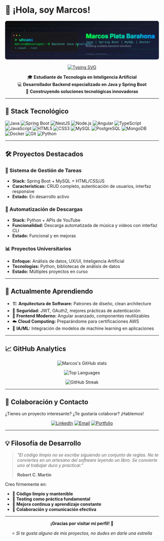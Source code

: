 # 👋 ¡Hola, soy Marcos!

<p align="center">
  <img src="./banner.svg" alt="Banner de Marcos Plata Barahona" />
</p>

<p align="center">
  <a href="https://git.io/typing-svg">
    <img src="https://readme-typing-svg.demolab.com?font=Fira+Code&weight=700&size=24&pause=1000&color=6DB33F&center=true&vCenter=true&width=620&lines=Desarrollador+Backend+Java+%7C+Spring+Boot;Apasionado+por+la+tecnolog%C3%ADa+y+la+innovaci%C3%B3n;Construyendo+proyectos+con+prop%C3%B3sito" alt="Typing SVG" />
  </a>
</p>

<div align="center">

🎓 **Estudiante de Tecnología en Inteligencia Artificial**  
💻 **Desarrollador Backend especializado en Java y Spring Boot**  
🚀 **Construyendo soluciones tecnológicas innovadoras**

</div>

---

## 🚀 Stack Tecnológico
![Java](https://img.shields.io/badge/Java-ED8B00?style=for-the-badge&logo=openjdk&logoColor=white)
![Spring Boot](https://img.shields.io/badge/SpringBoot-6DB33F?style=for-the-badge&logo=springboot&logoColor=white)
![NestJS](https://img.shields.io/badge/NestJS-E0234E?style=for-the-badge&logo=nestjs&logoColor=white)
![Node.js](https://img.shields.io/badge/Node.js-339933?style=for-the-badge&logo=node.js&logoColor=white)
![Angular](https://img.shields.io/badge/Angular-DD0031?style=for-the-badge&logo=angular&logoColor=white)
![TypeScript](https://img.shields.io/badge/TypeScript-3178C6?style=for-the-badge&logo=typescript&logoColor=white)
![JavaScript](https://img.shields.io/badge/JavaScript-f7df1e?style=for-the-badge&logo=javascript&logoColor=black)
![HTML5](https://img.shields.io/badge/HTML5-e34c26?style=for-the-badge&logo=html5&logoColor=white)
![CSS3](https://img.shields.io/badge/CSS3-264de4?style=for-the-badge&logo=css3&logoColor=white)
![MySQL](https://img.shields.io/badge/MySQL-00758F?style=for-the-badge&logo=mysql&logoColor=white)
![PostgreSQL](https://img.shields.io/badge/PostgreSQL-31648C?style=for-the-badge&logo=postgresql&logoColor=white)
![MongoDB](https://img.shields.io/badge/MongoDB-47A248?style=for-the-badge&logo=mongodb&logoColor=white)
![Docker](https://img.shields.io/badge/Docker-2496ED?style=for-the-badge&logo=docker&logoColor=white)
![Git](https://img.shields.io/badge/Git-F05032?style=for-the-badge&logo=git&logoColor=white)
![Python](https://img.shields.io/badge/Python-3572A5?style=for-the-badge&logo=python&logoColor=white)

---

## 🛠 Proyectos Destacados

### 🎯 Sistema de Gestión de Tareas
- **Stack:** Spring Boot + MySQL + HTML/CSS/JS
- **Características:** CRUD completo, autenticación de usuarios, interfaz responsive
- **Estado:** En desarrollo activo

### 🎵 Automatización de Descargas
- **Stack:** Python + APIs de YouTube
- **Funcionalidad:** Descarga automatizada de música y videos con interfaz CLI
- **Estado:** Funcional y en mejoras

### 📊 Proyectos Universitarios
- **Enfoque:** Análisis de datos, UX/UI, Inteligencia Artificial
- **Tecnologías:** Python, bibliotecas de análisis de datos
- **Estado:** Múltiples proyectos en curso

---

## 🧠 Actualmente Aprendiendo

- 🏗️ **Arquitectura de Software:** Patrones de diseño, clean architecture
- 🔐 **Seguridad:** JWT, OAuth2, mejores prácticas de autenticación
- 📱 **Frontend Moderno:** Angular avanzado, componentes reutilizables
- ☁️ **Cloud Computing:** Preparándome para certificaciones AWS
- 🤖 **IA/ML:** Integración de modelos de machine learning en aplicaciones

---

## 📈 GitHub Analytics

<div align="center">

![Marcos's GitHub stats](https://github-readme-stats.vercel.app/api?username=mplatab&show_icons=true&theme=radical&hide_border=true)

![Top Languages](https://github-readme-stats.vercel.app/api/top-langs/?username=mplatab&layout=compact&theme=radical&hide_border=true)

![GitHub Streak](https://github-readme-streak-stats.herokuapp.com/?user=mplatab&theme=radical&hide_border=true)

</div>


---

## 🤝 Colaboración y Contacto

¿Tienes un proyecto interesante? ¿Te gustaría colaborar? ¡Hablemos!

<div align="center">

[![LinkedIn](https://img.shields.io/badge/LinkedIn-MarcosPlataBarahona-0077B5?style=for-the-badge&logo=linkedin&logoColor=white)](https://www.linkedin.com/in/marcosplata/)
[![Email](https://img.shields.io/badge/Email-marcosplata@email.com-D14836?style=for-the-badge&logo=gmail&logoColor=white)](mailto:marcosplata@email.com)
[![Portfolio](https://img.shields.io/badge/Portfolio-marcosplata.dev-FF5722?style=for-the-badge&logo=google-chrome&logoColor=white)](#)

</div>

---

## 💡 Filosofía de Desarrollo

> *"El código limpio no se escribe siguiendo un conjunto de reglas. No te conviertes en un artesano del software leyendo un libro. Se convierte uno al trabajar duro y practicar."*
> 
> **Robert C. Martin**

Creo firmemente en:
- 📝 **Código limpio y mantenible**
- 🧪 **Testing como práctica fundamental**
- 🔄 **Mejora continua y aprendizaje constante**
- 🤝 **Colaboración y comunicación efectiva**

---

<div align="center">

**¡Gracias por visitar mi perfil! 🚀**

⭐ *Si te gusta alguno de mis proyectos, no dudes en darle una estrella*

</div>
